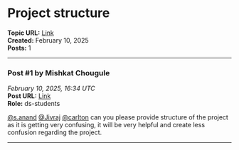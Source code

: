 # Project structure
**Topic URL:** [Link](https://discourse.onlinedegree.iitm.ac.in/t/project-structure/166738)  
**Created:** February 10, 2025  
**Posts:** 1  

---

### Post #1 by **Mishkat Chougule**
*February 10, 2025, 16:34 UTC*  
**Post URL:** [Link](https://discourse.onlinedegree.iitm.ac.in/t/project-structure/166738/1)  
**Role:**  ds-students

[@s.anand](https://discourse.onlinedegree.iitm.ac.in/u/s.anand) [@Jivraj](https://discourse.onlinedegree.iitm.ac.in/u/jivraj) [@carlton](https://discourse.onlinedegree.iitm.ac.in/u/carlton) can you please provide structure of the project as it is getting very confusing, it will be very helpful and create less confusion regarding the project.

---
